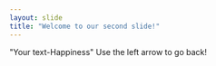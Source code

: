 ```yaml
---
layout: slide
title: "Welcome to our second slide!"
---
```

"Your text-Happiness"
Use the left arrow to go back!
